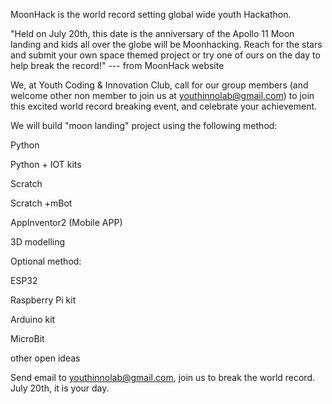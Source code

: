 MoonHack is the world record setting global wide youth Hackathon.

"Held on July 20th, this date is the anniversary of the Apollo 11 Moon landing and kids all over the globe will be Moonhacking. Reach for the stars and submit your own space themed project or try one of ours on the day to help break the record!" --- from MoonHack website

We, at Youth Coding & Innovation Club, call for our group members (and welcome other non member to join us at youthinnolab@gmail.com) to join this excited world record breaking event, and celebrate your achievement.

We will build "moon landing" project using the following method:

Python

Python + IOT kits

Scratch

Scratch +mBot

AppInventor2 (Mobile APP)

3D modelling

Optional method:

ESP32

Raspberry Pi kit

Arduino kit

MicroBit

other open ideas

Send email to youthinnolab@gmail.com, join us to break the world record. July 20th, it is your day.
